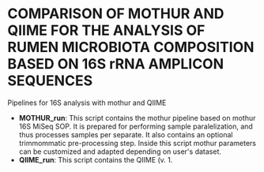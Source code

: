 # COMPARISON OF MOTHUR AND QIIME FOR THE ANALYSIS OF RUMEN MICROBIOTA COMPOSITION BASED ON 16S rRNA AMPLICON SEQUENCES
Pipelines for 16S analysis with mothur and QIIME

- **MOTHUR_run**: This script contains the mothur pipeline based on mothur 16S MiSeq SOP. It is prepared for performing sample paralelization, and thus processes samples per separate. It also contains an optional trimmommatic pre-processing step. Inside this script mothur parameters can be customized and adapted depending on user's dataset.
- **QIIME_run**: This script contains the QIIME (v. 1.
